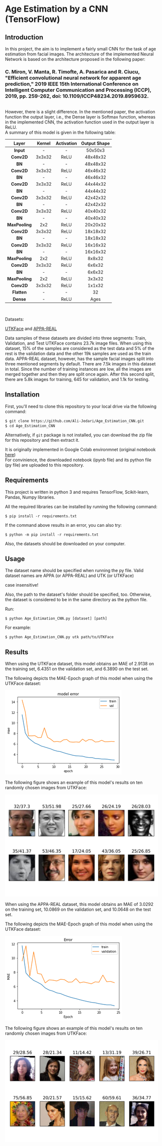 # Age Estimation by a CNN (TensorFlow)

## Introduction
In this project, the aim is to implement a fairly small CNN for the task of age estimation from facial images. The architecture of the implemented Neural Network is based on the architecture proposed in the following paper:<br>
### C. Miron, V. Manta, R. Timofte, A. Pasarica and R. Ciucu, "Efficient convolutional neural network for apparent age prediction," 2019 IEEE 15th International Conference on Intelligent Computer Communication and Processing (ICCP), 2019, pp. 259-262, doi: 10.1109/ICCP48234.2019.8959632.
<br>
However, there is a slight difference. In the mentioned paper, the activation function the output layer, i.e., the Dense layer is Softmax function, whereas in the implemented CNN, the activation function used in the output layer is ReLU.
<br>A summary of this model is given in the following table:

| Layer  | Kernel | Activation | Output Shape
| :------------: |:---------------:|:---------------:|:---------------:|
| **Input** | - | - | 50x50x3
| **Conv2D** | 3x3x32 | ReLU | 48x48x32
| **BN** | - | - | 48x48x32
| **Conv2D** | 3x3x32 | ReLU | 46x46x32
| **BN** | - | - | 46x46x32
| **Conv2D** | 3x3x32 | ReLU | 44x44x32
| **BN** | - | - | 44x44x32
| **Conv2D** | 3x3x32 | ReLU | 42x42x32
| **BN** | - | - | 42x42x32
| **Conv2D** | 3x3x32 | ReLU | 40x40x32
| **BN** | - | - | 40x40x32
| **MaxPooling** | 2x2 | ReLU | 20x20x32
| **Conv2D** | 3x3x32 | ReLU | 18x18x32
| **BN** | - | - | 18x18x32
| **Conv2D** | 3x3x32 | ReLU | 16x16x32
| **BN** | - | - | 16x16x32
| **MaxPooling** | 2x2 | ReLU | 8x8x32
| **Conv2D** | 3x3x32 | ReLU | 6x6x32
| **BN** | - | - | 6x6x32
| **MaxPooling** | 2x2 | ReLU | 3x3x32
| **Conv2D** | 3x3x32 | ReLU | 1x1x32
| **Flatten** | - | - | 32
| **Dense** | - | ReLU | Ages



<br>

Datasets:

[UTKFace](https://susanqq.github.io/UTKFace/)
and
[APPA-REAL](http://158.109.8.102/AppaRealAge/appa-real-release.zip)

Data samples of these datasets are divided into three segments: Train, Validation, and Test
UTKFace contains 23.7k image files. When using this dataset, 15% of the samples are considered as the test data and 5% of the rest is the validation data and the other 19k samples are used as the train data.
APPA-REAL dataset, however, has the sample facial images split into three mentioned segments by default. There are 7.5k images in this dataset in total. Since the number of training instances are low, all the images are merged together and then they are split once again. After this second split, there are 5.8k images for training, 645 for validation, and 1.1k for testing.

## Installation

First, you'll need to clone this repository to your local drive via the following command:

```shell
$ git clone https://github.com/Ali-Jedari/Age_Estimation_CNN.git
$ cd Age_Estimation_CNN
```

Alternatively, if `git` package is not installed, you can download the zip file for this repository and then extract it.

It is originally implemented in Google Colab environmnet (original notebook [here](https://colab.research.google.com/drive/1GTDfkU_g1YEKDk64PTF7t9Rnzl61gct5?usp=sharing))
<br>For convinience, the downloaded notebook (ipynb file) and its python file (py file) are uploaded to this repository.

## Requirements

This project is written in python 3 and requires TensorFlow, Scikit-learn, Pandas, Numpy libraries.

All the required libraries can be installed by running the following command:

```shell
$ pip install -r requirements.txt
```

If the command above results in an error, you can also try:

```shell
$ python -m pip install -r requirements.txt
```
Also, the datasets should be downloaded on your computer.
## Usage
The dataset name should be specified when running the py file. Valid dataset names are APPA (or APPA-REAL) and UTK (or UTKFace) 

case insensitive!

Also, the path to the dataset's folder should be specified, too. Otherwise, the dataset is considered to be in the same directory as the python file.

Run:

```shell
$ python Age_Estimation_CNN.py [dataset] [path]
```

For example:

```shell
$ python Age_Estimation_CNN.py utk path/to/UTKFace
```
## Results
When using the UTKFace dataset, this model obtains an MAE of 2.9138 on the training set, 6.4351 on the validation set, and 6.3890 on the test set.

The following depicts the MAE-Epoch graph of this model when using the UTKFace dataset:

<img src="docs/index_utk.png" alt="MAE-Epoch UTKFace">

The following figure shows an example of this model's results on ten randomly chosen images from UTKFace:

<img src="docs/utk.png" alt="Results on UTKFace">

When using the APPA-REAL dataset, this model obtains an MAE of 3.0292 on the training set, 10.0869 on the validation set, and 10.0648 on the test set.

The following depicts the MAE-Epoch graph of this model when using the UTKFace dataset:

<img src="docs/index_appa.png" alt="MAE-Epoch APPA-REAL">

The following figure shows an example of this model's results on ten randomly chosen images from UTKFace:

<img src="docs/appa.png" alt="Results on UTKFace">